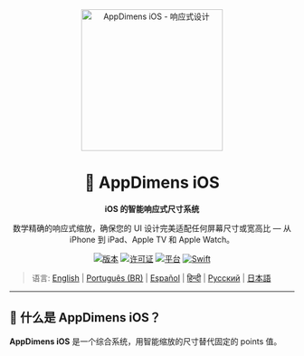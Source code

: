 <div align="center">
    <img src="../../IMAGES/image_sample_devices.png" alt="AppDimens iOS - 响应式设计" height="250"/>
    <h1>📐 AppDimens iOS</h1>
    <p><strong>iOS 的智能响应式尺寸系统</strong></p>
    <p>数学精确的响应式缩放，确保您的 UI 设计完美适配任何屏幕尺寸或宽高比 — 从 iPhone 到 iPad、Apple TV 和 Apple Watch。</p>

[![版本](https://img.shields.io/badge/version-1.0.5-blue.svg)](https://github.com/bodenberg/appdimens/releases)
[![许可证](https://img.shields.io/badge/license-Apache%202.0-green.svg)](../../LICENSE)
[![平台](https://img.shields.io/badge/platform-iOS%2013+-orange.svg)](https://developer.apple.com/ios/)
[![Swift](https://img.shields.io/badge/Swift-5.0+-blue.svg)](https://swift.org/)
</div>

> 语言: [English](../../../iOS/README.md) | [Português (BR)](../pt-BR/iOS/README.md) | [Español](../es/iOS/README.md) | [हिन्दी](../hi/iOS/README.md) | [Русский](../ru/iOS/README.md) | [日本語](../ja/iOS/README.md)

---

## 🎯 什么是 AppDimens iOS？

**AppDimens iOS** 是一个综合系统，用智能缩放的尺寸替代固定的 points 值。

